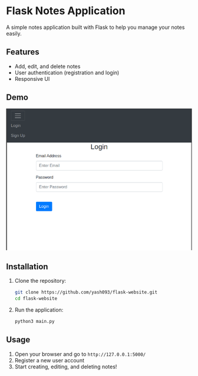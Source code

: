 # Flask Notes Application

A simple notes application built with Flask to help you manage your notes easily.

## Features

- Add, edit, and delete notes
- User authentication (registration and login)
- Responsive UI

## Demo

![Demo Image](https://github.com/yash093/flask-website/blob/main/website/static/Screenshot%20from%202024-07-24%2009-50-55.png)

## Installation

1. Clone the repository:
    ```sh
    git clone https://github.com/yash093/flask-website.git
    cd flask-website
    ```


5. Run the application:
    ```sh
    python3 main.py
    ```

## Usage

1. Open your browser and go to `http://127.0.0.1:5000/`
2. Register a new user account
3. Start creating, editing, and deleting notes!
